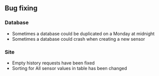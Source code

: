 ## Bug fixing

### Database

- Sometimes a database could be duplicated on a Monday at midnight
- Sometimes a database could crash when creating a new sensor

### Site
- Empty history requests have been fixed
- Sorting for All sensor values in table has been changed